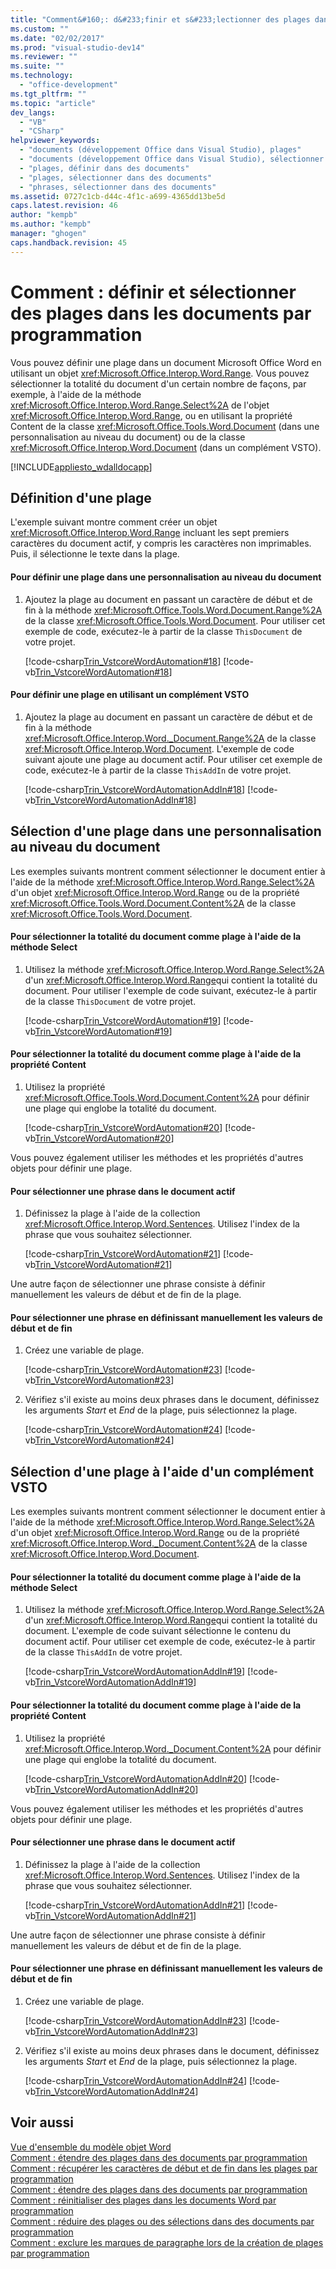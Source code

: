 ```yaml
---
title: "Comment&#160;: d&#233;finir et s&#233;lectionner des plages dans les documents par programmation | Microsoft Docs"
ms.custom: ""
ms.date: "02/02/2017"
ms.prod: "visual-studio-dev14"
ms.reviewer: ""
ms.suite: ""
ms.technology: 
  - "office-development"
ms.tgt_pltfrm: ""
ms.topic: "article"
dev_langs: 
  - "VB"
  - "CSharp"
helpviewer_keywords: 
  - "documents (développement Office dans Visual Studio), plages"
  - "documents (développement Office dans Visual Studio), sélectionner des phrases"
  - "plages, définir dans des documents"
  - "plages, sélectionner dans des documents"
  - "phrases, sélectionner dans des documents"
ms.assetid: 0727c1cb-d44c-4f1c-a699-4365dd13be5d
caps.latest.revision: 46
author: "kempb"
ms.author: "kempb"
manager: "ghogen"
caps.handback.revision: 45
---
```

# Comment&#160;: d&#233;finir et s&#233;lectionner des plages dans les documents par programmation
  Vous pouvez définir une plage dans un document Microsoft Office Word en utilisant un objet <xref:Microsoft.Office.Interop.Word.Range>.  Vous pouvez sélectionner la totalité du document d'un certain nombre de façons, par exemple, à l'aide de la méthode <xref:Microsoft.Office.Interop.Word.Range.Select%2A> de l'objet <xref:Microsoft.Office.Interop.Word.Range>, ou en utilisant la propriété Content de la classe <xref:Microsoft.Office.Tools.Word.Document> \(dans une personnalisation au niveau du document\) ou de la classe <xref:Microsoft.Office.Interop.Word.Document> \(dans un complément VSTO\).  
  
 [!INCLUDE[appliesto_wdalldocapp](../vsto/includes/appliesto-wdalldocapp-md.md)]  
  
## Définition d'une plage  
 L'exemple suivant montre comment créer un objet <xref:Microsoft.Office.Interop.Word.Range> incluant les sept premiers caractères du document actif, y compris les caractères non imprimables.  Puis, il sélectionne le texte dans la plage.  
  
#### Pour définir une plage dans une personnalisation au niveau du document  
  
1.  Ajoutez la plage au document en passant un caractère de début et de fin à la méthode <xref:Microsoft.Office.Tools.Word.Document.Range%2A> de la classe <xref:Microsoft.Office.Tools.Word.Document>.  Pour utiliser cet exemple de code, exécutez\-le à partir de la classe `ThisDocument` de votre projet.  
  
     [!code-csharp[Trin_VstcoreWordAutomation#18](../snippets/csharp/VS_Snippets_OfficeSP/Trin_VstcoreWordAutomation/CS/ThisDocument.cs#18)]
     [!code-vb[Trin_VstcoreWordAutomation#18](../snippets/visualbasic/VS_Snippets_OfficeSP/Trin_VstcoreWordAutomation/VB/ThisDocument.vb#18)]  
  
#### Pour définir une plage en utilisant un complément VSTO  
  
1.  Ajoutez la plage au document en passant un caractère de début et de fin à la méthode <xref:Microsoft.Office.Interop.Word._Document.Range%2A> de la classe <xref:Microsoft.Office.Interop.Word.Document>.  L'exemple de code suivant ajoute une plage au document actif.  Pour utiliser cet exemple de code, exécutez\-le à partir de la classe `ThisAddIn` de votre projet.  
  
     [!code-csharp[Trin_VstcoreWordAutomationAddIn#18](../snippets/csharp/VS_Snippets_OfficeSP/Trin_VstcoreWordAutomationAddIn/CS/ThisAddIn.cs#18)]
     [!code-vb[Trin_VstcoreWordAutomationAddIn#18](../snippets/visualbasic/VS_Snippets_OfficeSP/Trin_VstcoreWordAutomationAddIn/VB/ThisAddIn.vb#18)]  
  
## Sélection d'une plage dans une personnalisation au niveau du document  
 Les exemples suivants montrent comment sélectionner le document entier à l'aide de la méthode <xref:Microsoft.Office.Interop.Word.Range.Select%2A> d'un objet <xref:Microsoft.Office.Interop.Word.Range> ou de la propriété <xref:Microsoft.Office.Tools.Word.Document.Content%2A> de la classe <xref:Microsoft.Office.Tools.Word.Document>.  
  
#### Pour sélectionner la totalité du document comme plage à l'aide de la méthode Select  
  
1.  Utilisez la méthode <xref:Microsoft.Office.Interop.Word.Range.Select%2A> d'un <xref:Microsoft.Office.Interop.Word.Range>qui contient la totalité du document.  Pour utiliser l'exemple de code suivant, exécutez\-le à partir de la classe `ThisDocument` de votre projet.  
  
     [!code-csharp[Trin_VstcoreWordAutomation#19](../snippets/csharp/VS_Snippets_OfficeSP/Trin_VstcoreWordAutomation/CS/ThisDocument.cs#19)]
     [!code-vb[Trin_VstcoreWordAutomation#19](../snippets/visualbasic/VS_Snippets_OfficeSP/Trin_VstcoreWordAutomation/VB/ThisDocument.vb#19)]  
  
#### Pour sélectionner la totalité du document comme plage à l'aide de la propriété Content  
  
1.  Utilisez la propriété <xref:Microsoft.Office.Tools.Word.Document.Content%2A> pour définir une plage qui englobe la totalité du document.  
  
     [!code-csharp[Trin_VstcoreWordAutomation#20](../snippets/csharp/VS_Snippets_OfficeSP/Trin_VstcoreWordAutomation/CS/ThisDocument.cs#20)]
     [!code-vb[Trin_VstcoreWordAutomation#20](../snippets/visualbasic/VS_Snippets_OfficeSP/Trin_VstcoreWordAutomation/VB/ThisDocument.vb#20)]  
  
 Vous pouvez également utiliser les méthodes et les propriétés d'autres objets pour définir une plage.  
  
#### Pour sélectionner une phrase dans le document actif  
  
1.  Définissez la plage à l'aide de la collection <xref:Microsoft.Office.Interop.Word.Sentences>.  Utilisez l'index de la phrase que vous souhaitez sélectionner.  
  
     [!code-csharp[Trin_VstcoreWordAutomation#21](../snippets/csharp/VS_Snippets_OfficeSP/Trin_VstcoreWordAutomation/CS/ThisDocument.cs#21)]
     [!code-vb[Trin_VstcoreWordAutomation#21](../snippets/visualbasic/VS_Snippets_OfficeSP/Trin_VstcoreWordAutomation/VB/ThisDocument.vb#21)]  
  
 Une autre façon de sélectionner une phrase consiste à définir manuellement les valeurs de début et de fin de la plage.  
  
#### Pour sélectionner une phrase en définissant manuellement les valeurs de début et de fin  
  
1.  Créez une variable de plage.  
  
     [!code-csharp[Trin_VstcoreWordAutomation#23](../snippets/csharp/VS_Snippets_OfficeSP/Trin_VstcoreWordAutomation/CS/ThisDocument.cs#23)]
     [!code-vb[Trin_VstcoreWordAutomation#23](../snippets/visualbasic/VS_Snippets_OfficeSP/Trin_VstcoreWordAutomation/VB/ThisDocument.vb#23)]  
  
2.  Vérifiez s'il existe au moins deux phrases dans le document, définissez les arguments *Start* et *End* de la plage, puis sélectionnez la plage.  
  
     [!code-csharp[Trin_VstcoreWordAutomation#24](../snippets/csharp/VS_Snippets_OfficeSP/Trin_VstcoreWordAutomation/CS/ThisDocument.cs#24)]
     [!code-vb[Trin_VstcoreWordAutomation#24](../snippets/visualbasic/VS_Snippets_OfficeSP/Trin_VstcoreWordAutomation/VB/ThisDocument.vb#24)]  
  
## Sélection d'une plage à l'aide d'un complément VSTO  
 Les exemples suivants montrent comment sélectionner le document entier à l'aide de la méthode <xref:Microsoft.Office.Interop.Word.Range.Select%2A> d'un objet <xref:Microsoft.Office.Interop.Word.Range> ou de la propriété <xref:Microsoft.Office.Interop.Word._Document.Content%2A> de la classe <xref:Microsoft.Office.Interop.Word.Document>.  
  
#### Pour sélectionner la totalité du document comme plage à l'aide de la méthode Select  
  
1.  Utilisez la méthode <xref:Microsoft.Office.Interop.Word.Range.Select%2A> d'un <xref:Microsoft.Office.Interop.Word.Range>qui contient la totalité du document.  L'exemple de code suivant sélectionne le contenu du document actif.  Pour utiliser cet exemple de code, exécutez\-le à partir de la classe `ThisAddIn` de votre projet.  
  
     [!code-csharp[Trin_VstcoreWordAutomationAddIn#19](../snippets/csharp/VS_Snippets_OfficeSP/Trin_VstcoreWordAutomationAddIn/CS/ThisAddIn.cs#19)]
     [!code-vb[Trin_VstcoreWordAutomationAddIn#19](../snippets/visualbasic/VS_Snippets_OfficeSP/Trin_VstcoreWordAutomationAddIn/VB/ThisAddIn.vb#19)]  
  
#### Pour sélectionner la totalité du document comme plage à l'aide de la propriété Content  
  
1.  Utilisez la propriété <xref:Microsoft.Office.Interop.Word._Document.Content%2A> pour définir une plage qui englobe la totalité du document.  
  
     [!code-csharp[Trin_VstcoreWordAutomationAddIn#20](../snippets/csharp/VS_Snippets_OfficeSP/Trin_VstcoreWordAutomationAddIn/CS/ThisAddIn.cs#20)]
     [!code-vb[Trin_VstcoreWordAutomationAddIn#20](../snippets/visualbasic/VS_Snippets_OfficeSP/Trin_VstcoreWordAutomationAddIn/VB/ThisAddIn.vb#20)]  
  
 Vous pouvez également utiliser les méthodes et les propriétés d'autres objets pour définir une plage.  
  
#### Pour sélectionner une phrase dans le document actif  
  
1.  Définissez la plage à l'aide de la collection <xref:Microsoft.Office.Interop.Word.Sentences>.  Utilisez l'index de la phrase que vous souhaitez sélectionner.  
  
     [!code-csharp[Trin_VstcoreWordAutomationAddIn#21](../snippets/csharp/VS_Snippets_OfficeSP/Trin_VstcoreWordAutomationAddIn/CS/ThisAddIn.cs#21)]
     [!code-vb[Trin_VstcoreWordAutomationAddIn#21](../snippets/visualbasic/VS_Snippets_OfficeSP/Trin_VstcoreWordAutomationAddIn/VB/ThisAddIn.vb#21)]  
  
 Une autre façon de sélectionner une phrase consiste à définir manuellement les valeurs de début et de fin de la plage.  
  
#### Pour sélectionner une phrase en définissant manuellement les valeurs de début et de fin  
  
1.  Créez une variable de plage.  
  
     [!code-csharp[Trin_VstcoreWordAutomationAddIn#23](../snippets/csharp/VS_Snippets_OfficeSP/Trin_VstcoreWordAutomationAddIn/CS/ThisAddIn.cs#23)]
     [!code-vb[Trin_VstcoreWordAutomationAddIn#23](../snippets/visualbasic/VS_Snippets_OfficeSP/Trin_VstcoreWordAutomationAddIn/VB/ThisAddIn.vb#23)]  
  
2.  Vérifiez s'il existe au moins deux phrases dans le document, définissez les arguments *Start* et *End* de la plage, puis sélectionnez la plage.  
  
     [!code-csharp[Trin_VstcoreWordAutomationAddIn#24](../snippets/csharp/VS_Snippets_OfficeSP/Trin_VstcoreWordAutomationAddIn/CS/ThisAddIn.cs#24)]
     [!code-vb[Trin_VstcoreWordAutomationAddIn#24](../snippets/visualbasic/VS_Snippets_OfficeSP/Trin_VstcoreWordAutomationAddIn/VB/ThisAddIn.vb#24)]  
  
## Voir aussi  
 [Vue d'ensemble du modèle objet Word](../vsto/word-object-model-overview.md)   
 [Comment : étendre des plages dans des documents par programmation](../vsto/how-to-programmatically-extend-ranges-in-documents.md)   
 [Comment : récupérer les caractères de début et de fin dans les plages par programmation](../vsto/how-to-programmatically-retrieve-start-and-end-characters-in-ranges.md)   
 [Comment : étendre des plages dans des documents par programmation](../vsto/how-to-programmatically-extend-ranges-in-documents.md)   
 [Comment : réinitialiser des plages dans les documents Word par programmation](../vsto/how-to-programmatically-reset-ranges-in-word-documents.md)   
 [Comment : réduire des plages ou des sélections dans des documents par programmation](../vsto/how-to-programmatically-collapse-ranges-or-selections-in-documents.md)   
 [Comment : exclure les marques de paragraphe lors de la création de plages par programmation](../vsto/how-to-programmatically-exclude-paragraph-marks-when-creating-ranges.md)  
  
  